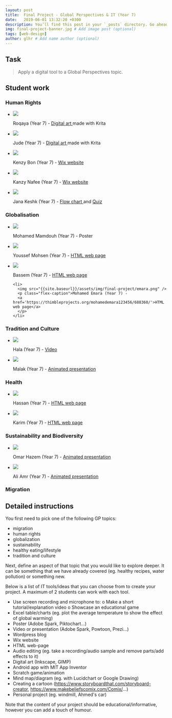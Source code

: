 ```yaml
---
layout: post
title:  Final Project - Global Perspectives & IT (Year 7)
date:   2019-06-01 13:32:20 +0300
description: You’ll find this post in your `_posts` directory. Go ahead and edit it and re-build the site to see your changes. # Add post description (optional)
img: final-project-banner.jpg # Add image post (optional)
tags: [web-design]
author: glhr # Add name author (optional)
---
```

## Task

> Apply a digital tool to a Global Perspectives topic.

## Student work

### Human Rights

<div class="flexslider">
  <ul class="slides">
    <li>
      <img src="{{site.baseurl}}/assets/img/final-project/roqaya-thumb.jpg" />
      <p class="flex-caption">Roqaya (Year 7) -
      <a href="{{site.baseurl}}/assets/img/final-project/roqaya.png">
      Digital art
      </a>
      made with Krita
      </p>
    </li>
    <li>
      <img src="{{site.baseurl}}/assets/img/final-project/jude-thumb.jpg" />
      <p class="flex-caption">Jude (Year 7) -
      <a href="{{site.baseurl}}/assets/img/final-project/jude.png">
      Digital art
      </a>
      made with Krita
      </p>
    </li>
    <li>
      <img src="{{site.baseurl}}/assets/img/final-project/kenzy-bon.png" />
      <p class="flex-caption">Kenzy Bon (Year 7) -
      <a href="https://kemzybon.wixsite.com/mysite">
      Wix website
      </a>
      </p>
    </li>
    <li>
      <img src="{{site.baseurl}}/assets/img/final-project/kanzy-nafee.png" />
      <p class="flex-caption">Kanzy Nafee (Year 7) -
      <a href="https://kanzyalaanafee.wixsite.com/website">
      Wix website
      </a>
      </p>
    </li>
    <li>
      <img src="{{site.baseurl}}/assets/img/final-project/jana.png" />
      <p class="flex-caption">Jana Keshk (Year 7) - 
      <a href='https://drive.google.com/file/d/1G2cat4ALq6Bma_nhWrgTKP2YouCJjP4z/view?usp=sharing'>
      Flow chart
      </a>
      and
      <a href='https://quizizz.com/admin/quiz/5ced0ac7961f63001adde717/human-rights-by-jana-keshk?studentShare=true'>
      Quiz
      </a>
      </p>
    </li>
  </ul>
</div>

### Globalisation

<div class="flexslider">
  <ul class="slides">
    <li>
      <img src="{{site.baseurl}}/assets/img/final-project/mohamed-mamdouh.png" />
      <p class="flex-caption">
      Mohamed Mamdouh (Year 7) - Poster
      </p>
    </li>
    <li>
      <img src="{{site.baseurl}}/assets/img/final-project/youssef-mohsen.png" />
      <p class="flex-caption">Youssef Mohsen (Year 7) - 
      <a href='https://thimbleprojects.org/roboticsintheworld/688710/'>HTML web page</a>
      </p>
    </li>
    <li>
      <img src="{{site.baseurl}}/assets/img/final-project/bassem.png" />
      <p class="flex-caption">Bassem (Year 7) - 
      <a href='https://thimbleprojects.org/bassem10/690464'>HTML web page</a>
      </p>
    </li>
    
    <li>
      <img src="{{site.baseurl}}/assets/img/final-project/emara.png" />
      <p class="flex-caption">Mohamed Emara (Year 7) - 
      <a href='https://thimbleprojects.org/mohamedemara123456/688360/'>HTML web page</a>
      </p>
    </li>
  </ul>
</div>

### Tradition and Culture

<div class="flexslider">
  <ul class="slides">
    <li>
      <img src="{{site.baseurl}}/assets/img/final-project/hala.png" />
      <p class="flex-caption">Hala (Year 7) - 
      <a href='https://drive.google.com/file/d/1CGD9rsGpT5qc5bSCQQ70JA8AFXwD7nU-/view?usp=sharing'>Video</a>
      </p>
    </li>
    <li>
      <img src="{{site.baseurl}}/assets/img/final-project/malak.png" />
      <p class="flex-caption">Malak (Year 7) - 
      <a href='https://www.powtoon.com/online-presentation/fTBh6t0bbZG/?mode=movie'>Animated presentation</a>
      </p>
    </li>
  </ul>
</div>

### Health

<div class="flexslider">
  <ul class="slides">
    <li>
      <img src="{{site.baseurl}}/assets/img/final-project/hassan.png" />
      <p class="flex-caption">Hassan (Year 7) - 
      <a href='https://thimbleprojects.org/hassankandil/689467'>HTML web page</a>
      </p>
    </li>
    <li>
      <img src="{{site.baseurl}}/assets/img/final-project/karim.png" />
      <p class="flex-caption">Karim (Year 7) - 
      <a href='https://thimbleprojects.org/karimkayar/689465'>HTML web page</a>
      </p>
    </li>
  </ul>
</div>

### Sustainability and Biodiversity

<div class="flexslider">
  <ul class="slides">
    <li>
      <img src="{{site.baseurl}}/assets/img/final-project/omar-hazem.png" />
      <p class="flex-caption">Omar Hazem (Year 7) - 
      <a href='https://biteable.com/watch/fish-migration-2283263'>Animated presentation</a>
      </p>
    </li>
    <li>
      <img src="{{site.baseurl}}/assets/img/final-project/ali-amr.png" />
      <p class="flex-caption">Ali Amr (Year 7) - 
      <a href='https://biteable.com/watch/bird-migration-copy-2283261'>Animated presentation</a>
      </p>
    </li>
  </ul>
</div>

### Migration

## Detailed instructions

You first need to pick one of the following GP topics:
-	migration
-	human rights
-	globalization
-	sustainability
-	healthy eating/lifestyle
-	tradition and culture

Next, define an aspect of that topic that you would like to explore deeper. It can be something that we have already covered (eg. healthy recipes, water pollution) or something new.

Below is a list of IT tools/ideas that you can choose from to create your project. A maximum of 2 students can work with each tool.
-	Use screen recording and microphone to:
o	Make a short tutorial/explanation video
o	Showcase an educational game
-	Excel table/charts (eg. plot the average temperature to show the effect of global warming)
-	Poster (Adobe Spark, Piktochart…) 
-	Video or presentation (Adobe Spark, Powtoon, Prezi…) 
-	Wordpress blog
-	Wix website
-	HTML web-page
-	Audio editing (eg. take a recording/audio sample and remove parts/add effects to it)
-	Digital art (Inkscape, GIMP)
-	Android app with MIT App Inventor
-	Scratch game/animation
-	Mind map/diagram (eg. with Lucidchart or Google Drawing)
-	Creating a cartoon (https://www.storyboardthat.com/storyboard-creator, https://www.makebeliefscomix.com/Comix/...)
-	Personal project (eg. windmill, Ahmed's car)

Note that the content of your project should be educational/informative, however you can add a touch of humour. 



